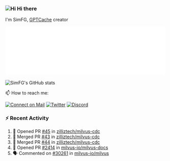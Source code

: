 ### <img src='https://qpluspicture.oss-cn-beijing.aliyuncs.com/6LjjQA/Hi.gif' alt='Hi' width="24"/> Hi there

I'm SimFG, [GPTCache](https://github.com/zilliztech/GPTCache) creator

![Metrics 👋](/metrics.plugin.followup.user.svg)

![SimFG's GitHub stats](https://github-readme-stats.vercel.app/api?username=SimFG&show_icons=true&theme=radical&count_private=true)

📫 How to reach me:

[![Connect on Mail](https://img.shields.io/badge/Ask%20me-anything-1abc9c.svg)](mailto:1142838399@qq.com)
[![Twitter](https://img.shields.io/twitter/follow/FogSim?style=social)](https://twitter.com/FogSim)
[![Discord](https://img.shields.io/discord/1092648432495251507?label=Discord&logo=discord)](https://discord.gg/Q8C6WEjSWV)

### :zap: Recent Activity

<!--START_SECTION:activity-->
1. 💪 Opened PR [#45](https://github.com/zilliztech/milvus-cdc/pull/45) in [zilliztech/milvus-cdc](https://github.com/zilliztech/milvus-cdc)
2. 🎉 Merged PR [#43](https://github.com/zilliztech/milvus-cdc/pull/43) in [zilliztech/milvus-cdc](https://github.com/zilliztech/milvus-cdc)
3. 🎉 Merged PR [#44](https://github.com/zilliztech/milvus-cdc/pull/44) in [zilliztech/milvus-cdc](https://github.com/zilliztech/milvus-cdc)
4. 💪 Opened PR [#2414](https://github.com/milvus-io/milvus-docs/pull/2414) in [milvus-io/milvus-docs](https://github.com/milvus-io/milvus-docs)
5. 🗣 Commented on [#30261](https://github.com/milvus-io/milvus/issues/30261) in [milvus-io/milvus](https://github.com/milvus-io/milvus)
<!--END_SECTION:activity-->

